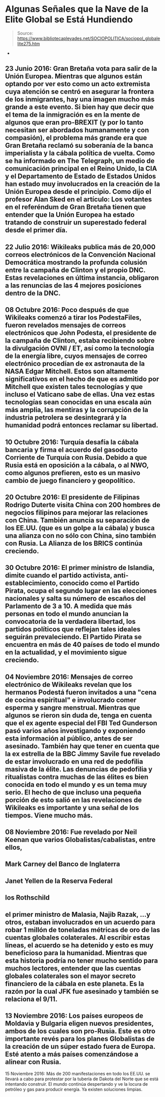 # Algunas Señales que la Nave de la Elite Global se Está Hundiendo

> Source: https://www.bibliotecapleyades.net/SOCIOPOLITICA/sociopol_globalelite275.htm

-
23 Junio
2016:
Gran Bretaña vota para
salir de la Unión Europea.
Mientras que algunos están
optando por ver esto como un acto extremista cuya atención
se centró en asegurar la frontera de los inmigrantes, hay
una imagen mucho más grande a este evento.
Si bien hay que
decir que el tema de la inmigración es en la mente de
algunos que eran pro-BREXIT (y por lo tanto necesitan ser
abordados humanamente y con compasión), el problema más
grande era que Gran Bretaña reclamó su soberanía de la banca
imperialista y la cábala política de vuelta.
Como se ha
informado en The Telegraph, un medio de comunicación
principal en el Reino Unido, la CIA y el Departamento de
Estado de Estados Unidos han estado muy involucrados en la
creación de la Unión Europea desde el principio.
Como dijo el profesor Alan Sked
en el artículo:
Los votantes en el referéndum de Gran Bretaña tienen que
entender que la Unión Europea ha estado tratando de
construir un superestado federal desde el primer día.
-
22 Julio 2016:
Wikileaks publica más
de 20,000 correos electrónicos de la Convención Nacional
Democrática mostrando la profunda colusión entre la campaña
de Clinton y el propio DNC.
Estas revelaciones en última
instancia, obligaron a las renuncias de las 4 mejores
posiciones dentro de la DNC.
-
08 Octubre 2016:
Poco después de que Wikileaks comenzó a tirar los
PodestaFiles, fueron revelados mensajes de correos
electrónicos que John Podesta, el presidente de la campaña
de Clinton, estaba recibiendo
sobre la divulgación OVNI / ET, así como la tecnología de la
energía libre,
cuyos mensajes de correo electrónico procedían de ex
astronauta de la NASA Edgar Mitchell.
Estos son altamente
significativos en el hecho de que es admitido por Mitchell
que existen tales tecnologías y que incluso el Vaticano sabe
de ellas.
Una vez estas tecnologías sean conocidas en una
escala aún más amplia, las mentiras y la corrupción de la
industria petrolera se desintegrará y la humanidad podrá
entonces reclamar su libertad.
-
10 Octubre 2016:
Turquía desafía la cábala bancaria y
firma el acuerdo del gasoducto Corriente de Turquía con
Rusia. Debido a que Rusia está en oposición a la cábala, o
al NWO, como algunos prefieren, esto es un masivo cambio de
juego financiero y geopolítico.
-
20 Octubre 2016:
El presidente de Filipinas Rodrigo Duterte
visita China con
200 hombres de negocios filipinos para mejorar las
relaciones con China.
También anuncia su separación de los
EE.UU. (que es un golpe a la cábala) y busca una alianza con
no sólo con China, sino también con Rusia.
La
Alianza de los BRICS
continúa creciendo.
-
30 Octubre 2016:
El primer ministro
de Islandia,
dimite
cuando
el partido activista, anti-establecimiento, conocido como el
Partido Pirata, ocupa el segundo lugar en las elecciones
nacionales y salta su número de escaños del Parlamento de 3
a 10.
A medida que más personas en todo el mundo anuncian
la convocatoria de la verdadera libertad, los partidos
políticos que reflejan tales ideales seguirán
prevaleciendo.
El Partido Pirata se encuentra en más de 40
países de todo el mundo en la actualidad, y el movimiento
sigue creciendo.
-
04 Noviembre 2016:
Mensajes de correo electrónico de Wikileaks
revelan que
los hermanos Podestá fueron invitados a una "cena de cocina
espiritual" e involucrado comer esperma y sangre
menstrual.
Mientras que algunos se rieron sin duda de, tenga
en cuenta que el ex agente especial del FBI Ted Gunderson
pasó varios años investigando y exponiendo esta información
al público, antes de ser asesinado.
También hay que tener en
cuenta que la ex estrella de la BBC Jimmy Savile
fue revelado de
estar involucrado en una red de pedofilia masiva de la
élite.
Las denuncias de pedofilia y ritualistas contra
muchas de las élites es bien conocida en todo el mundo y es
un tema muy serio.
El hecho de que incluso una pequeña
porción de esto salió en las revelaciones de Wikileaks es
importante y una señal de los tiempos. Viene
mucho más.
-
08 Noviembre 2016:
Fue revelado
por Neil Keenan que
varios Globalistas/cabalistas, entre ellos,
-
Mark Carney del
Banco de Inglaterra
-
Janet Yellen de la Reserva Federal
-
los Rothschild
-
el primer ministro de Malasia, Najib Razak,
...y
otros, estaban involucrados en un acuerdo para robar 1 millón
de toneladas métricas de oro de las
cuentas globales colaterales.
Al
escribir estas líneas, el acuerdo se ha detenido y esto es
muy beneficioso para la humanidad.
Mientras que esta
historia podría no tener mucho sentido para muchos lectores,
entender que las cuentas globales colaterales son el mayor
secreto financiero de la cábala en este planeta.
Es la
razón por la cual JFK fue asesinado y también se relaciona el 9/11.
-
13 Noviembre 2016:
Los países
europeos de Moldavia y Bulgaria eligen nuevos
presidentes, ambos de los cuales son pro-Rusia. Este es otro
importante revés para los planes Globalistas de la creación
de un súper estado fuera de Europa.
Esté atento a más países
comenzándose a alinear con Rusia.
-
15 Noviembre 2016:
Más de 200 manifestaciones en
todo los EE.UU. se llevará a cabo para protestar por la
tubería de Dakota del Norte que se está intentando
construir. El mundo continúa despertando y ve la locura de
petróleo y gas para producir energía.
Ya existen soluciones
limpias.
